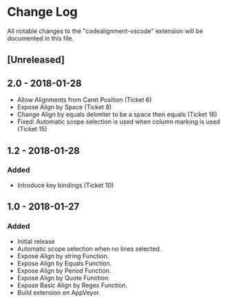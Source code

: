 # Change Log
All notable changes to the "codealignment-vscode" extension will be documented in this file.

## [Unreleased]

## 2.0 - 2018-01-28
- Allow Alignments from Caret Position  (Ticket 6)
- Expose Align by Space  (Ticket 8)
- Change Align by equals delimiter to be a space then equals (Ticket 16)
- Fixed: Automatic scope selection is used when column marking is used (Ticket 15)

## 1.2 - 2018-01-28
### Added
- Introduce key bindings (Ticket 10)

## 1.0 - 2018-01-27
### Added
- Initial release
- Automatic scope selection when no lines selected.
- Expose Align by string Function.
- Expose Align by Equals Function.
- Expose Align by Period Function.
- Expose Align by Quote Function.
- Expose Basic Align by Regex Function.
- Build extension on AppVeyor.
